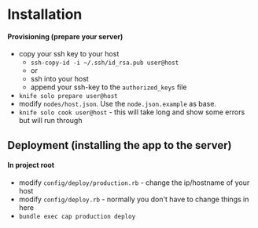 # Installation

#### Provisioning (prepare your server)
  * copy your ssh key to your host
    - `ssh-copy-id -i ~/.ssh/id_rsa.pub user@host`
    - or
    - ssh into your host
    - append your ssh-key to the `authorized_keys` file
  * `knife solo prepare user@host`
  * modify `nodes/host.json`. Use the `node.json.example` as base.
  * `knife solo cook user@host` - this will take long and show some errors but will run through

## Deployment (installing the app to the server)

#### In project root
  * modify `config/deploy/production.rb` - change the ip/hostname of your host
  * modify `config/deploy.rb` - normally you don't have to change things in here
  * `bundle exec cap production deploy`
